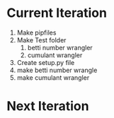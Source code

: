# Current Iteration

1. Make pipfiles
1. Make Test folder
	1. betti number wrangler
	1. cumulant wrangler
1. Create setup.py file
1. make betti number wrangle
1. make cumulant wrangler

# Next Iteration
